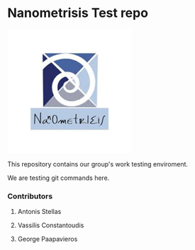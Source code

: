 # Nanometrisis Test repo
<img src="images/NANOMETRISIS.jpg" />


This repository contains our group's work testing enviroment.

We are testing git commands here. 

### Contributors ###

1. Antonis Stellas

2. Vassilis Constantoudis

3. George Paapavieros
